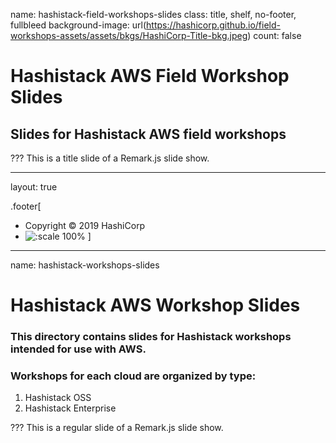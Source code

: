 name: hashistack-field-workshops-slides
class: title, shelf, no-footer, fullbleed
background-image: url(https://hashicorp.github.io/field-workshops-assets/assets/bkgs/HashiCorp-Title-bkg.jpeg)
count: false


# Hashistack AWS Field Workshop Slides
## Slides for Hashistack AWS field workshops

???
This is a title slide of a Remark.js slide show.

---
layout: true

.footer[
- Copyright © 2019 HashiCorp
- ![:scale 100%](https://hashicorp.github.io/field-workshops-assets/assets/logos/HashiCorp_Icon_Black.svg)
]

---
name: hashistack-workshops-slides
# Hashistack AWS Workshop Slides
### This directory contains slides for Hashistack workshops intended for use with AWS.
### Workshops for each cloud are organized by type:
  1. Hashistack OSS
  1. Hashistack Enterprise

???
This is a regular slide of a Remark.js slide show.
